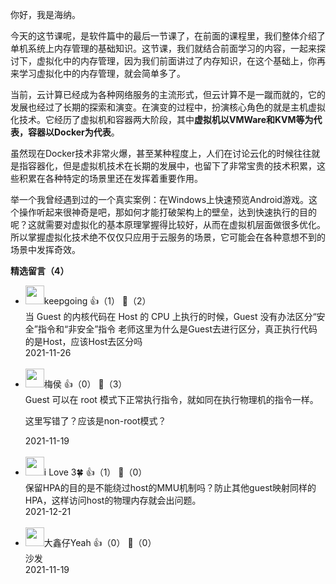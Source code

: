 你好，我是海纳。

今天的这节课呢，是软件篇中的最后一节课了，在前面的课程里，我们整体介绍了单机系统上内存管理的基础知识。这节课，我们就结合前面学习的内容，一起来探讨下，虚拟化中的内存管理，因为我们前面讲过了内存知识，在这个基础上，你再来学习虚拟化中的内存管理，就会简单多了。

当前，云计算已经成为各种网络服务的主流形式，但云计算不是一蹴而就的，它的发展也经过了长期的探索和演变。在演变的过程中，扮演核心角色的就是主机虚拟化技术。它经历了虚拟机和容器两大阶段，其中**虚拟机以VMWare和KVM等为代表，容器以Docker为代表**。

虽然现在Docker技术非常火爆，甚至某种程度上，人们在讨论云化的时候往往就是指容器化，但是虚拟机技术在长期的发展中，也留下了非常宝贵的技术积累，这些积累在各种特定的场景里还在发挥着重要作用。

举一个我曾经遇到过的一个真实案例：在Windows上快速预览Android游戏。这个操作听起来很神奇是吧，那如何才能打破架构上的壁垒，达到快速执行的目的呢？这就需要对虚拟化的基本原理掌握得比较好，从而在虚拟机层面做很多优化。所以掌握虚拟化技术绝不仅仅只应用于云服务的场景，它可能会在各种意想不到的场景中发挥奇效。
<div><strong>精选留言（4）</strong></div><ul>
<li><img src="https://static001.geekbang.org/account/avatar/00/16/73/9b/67a38926.jpg" width="30px"><span>keepgoing</span> 👍（1） 💬（2）<div>当 Guest 的内核代码在 Host 的 CPU 上执行的时候，Guest 没有办法区分“安全”指令和“非安全”指令
老师这里为什么是Guest去进行区分，真正执行代码的是Host，应该Host去区分吗</div>2021-11-26</li><br/><li><img src="https://static001.geekbang.org/account/avatar/00/0f/fd/1d/76bec892.jpg" width="30px"><span>梅侯</span> 👍（0） 💬（3）<div>Guest 可以在 root 模式下正常执行指令，就如同在执行物理机的指令一样。

这里写错了？应该是non-root模式？</div>2021-11-19</li><br/><li><img src="https://static001.geekbang.org/account/avatar/00/23/a8/df/f3eaf89e.jpg" width="30px"><span>i Love 3🍀</span> 👍（1） 💬（0）<div>保留HPA的目的是不能绕过host的MMU机制吗？防止其他guest映射同样的HPA，这样访问host的物理内存就会出问题。</div>2021-12-21</li><br/><li><img src="https://static001.geekbang.org/account/avatar/00/20/75/b5/858275ac.jpg" width="30px"><span>大鑫仔Yeah</span> 👍（0） 💬（0）<div>沙发</div>2021-11-19</li><br/>
</ul>